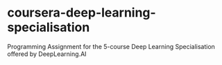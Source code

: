 # coursera-deep-learning-specialisation
 Programming Assignment for the 5-course Deep Learning Specialisation offered by DeepLearning.AI
